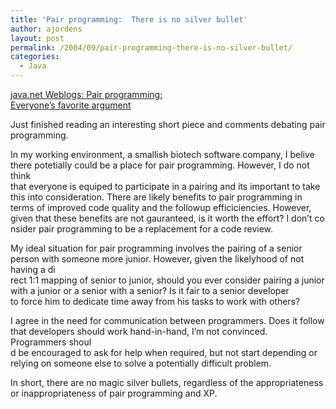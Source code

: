 ```yaml
---
title: 'Pair programming:  There is no silver bullet'
author: ajordens
layout: post
permalink: /2004/09/pair-programming-there-is-no-silver-bullet/
categories:
  - Java
---
```

[java.net Weblogs: Pair programming:  
Everyone&#8217;s favorite argument][1]

Just finished reading an interesting short piece and comments debating pair programming. 

In my working environment, a smallish biotech software company, I belive there potetially could be a place for pair programming. However, I do not think  
that everyone is equiped to participate in a pairing and its important to take this into consideration. There are likely benefits to pair programming in  
terms of improved code quality and the followup efficiciencies. However, given that these benefits are not gauranteed, is it worth the effort? I don&#8217;t co  
nsider pair programming to be a replacement for a code review. 

My ideal situation for pair programming involves the pairing of a senior person with someone more junior. However, given the likelyhood of not having a di  
rect 1:1 mapping of senior to junior, should you ever consider pairing a junior with a junior or a senior with a senior? Is it fair to a senior developer  
to force him to dedicate time away from his tasks to work with others?

I agree in the need for communication between programmers. Does it follow that developers should work hand-in-hand, I&#8217;m not convinced. Programmers shoul  
d be encouraged to ask for help when required, but not start depending or relying on someone else to solve a potentially difficult problem. 

In short, there are no magic silver bullets, regardless of the appropriateness or inappropriateness of pair programming and XP.

 [1]: http://weblogs.java.net/pub/wlg/1833 "java.net Weblogs: Pair programming: Everyone's favorite argument"
